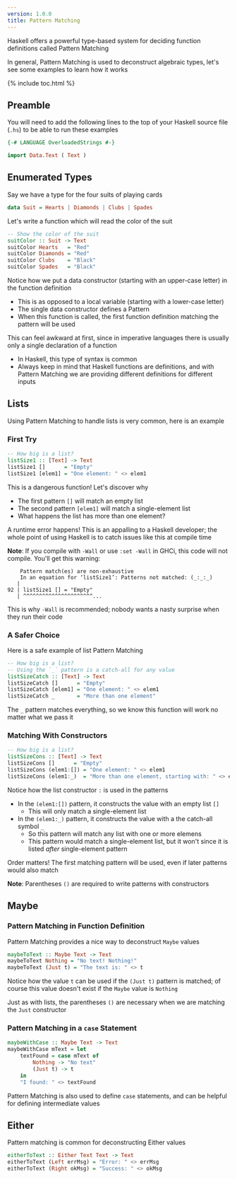 ```yaml
---
version: 1.0.0
title: Pattern Matching
---
```


Haskell offers a powerful type-based system for deciding function definitions
called Pattern Matching

In general, Pattern Matching is used to deconstruct algebraic types, let's see
some examples to learn how it works

{% include toc.html %}

## Preamble

You will need to add the following lines to the top of your Haskell source 
file (`.hs`) to be able to run these examples

```haskell
{-# LANGUAGE OverloadedStrings #-}

import Data.Text ( Text )
```

## Enumerated Types

Say we have a type for the four suits of playing cards

```haskell
data Suit = Hearts | Diamonds | Clubs | Spades
```

Let's write a function which will read the color of the suit

```haskell
-- Show the color of the suit
suitColor :: Suit -> Text
suitColor Hearts   = "Red"
suitColor Diamonds = "Red"
suitColor Clubs    = "Black"
suitColor Spades   = "Black"
```

Notice how we put a data constructor (starting with an upper-case letter) in 
the function definition
- This is as opposed to a local variable (starting with a lower-case letter)
- The single data constructor defines a Pattern
- When this function is called, the first function definition matching the
  pattern will be used

This can feel awkward at first, since in imperative languages there is usually
only a single declaration of a function
- In Haskell, this type of syntax is common
- Always keep in mind that Haskell functions are definitions, and with Pattern
  Matching we are providing different definitions for different inputs

## Lists

Using Pattern Matching to handle lists is very common, here is an example

### First Try

```haskell
-- How big is a list?
listSize1 :: [Text] -> Text
listSize1 []      = "Empty"
listSize1 [elem1] = "One element: " <> elem1
```

This is a dangerous function! Let's discover why
- The first pattern `[]` will match an empty list
- The second pattern `[elem1]` will match a single-element list
- What happens the list has more than one element?

A runtime error happens! This is an appalling to a Haskell developer; the whole
point of using Haskell is to catch issues like this at compile time

__Note__: If you compile with `-Wall` or use `:set -Wall` in GHCi, this code
will not compile. You'll get this warning:

```console?lang=haskell&prompt=ghci>,ghci|
    Pattern match(es) are non-exhaustive
    In an equation for ‘listSize1’: Patterns not matched: (_:_:_)
   |
92 | listSize1 [] = "Empty"
   | ^^^^^^^^^^^^^^^^^^^^^^...
```

This is why `-Wall` is recommended; nobody wants a nasty surprise when they run
their code

### A Safer Choice

Here is a safe example of list Pattern Matching

```haskell
-- How big is a list?
-- Using the `_` pattern is a catch-all for any value
listSizeCatch :: [Text] -> Text
listSizeCatch []      = "Empty"
listSizeCatch [elem1] = "One element: " <> elem1
listSizeCatch _       = "More than one element"
```

The `_` pattern matches everything, so we know this function will work no matter
what we pass it

### Matching With Constructors

```haskell
-- How big is a list?
listSizeCons :: [Text] -> Text
listSizeCons []      = "Empty"
listSizeCons (elem1:[]) = "One element: " <> elem1
listSizeCons (elem1:_)  = "More than one element, starting with: " <> elem1
```

Notice how the list constructor `:` is used in the patterns
- In the `(elem1:[])` pattern, it constructs the value with an empty list `[]`
  - This will only match a single-element list
- In the `(elem1:_)` pattern, it constructs the value with a the catch-all
  symbol `_`
  - So this pattern will match any list with one or more elemens
  - This pattern would match a single-element list, but it won't since it is
    listed *after* single-element pattern

Order matters! The first matching pattern will be used, even if later patterns
would also match

__Note__: Parentheses `()` are required to write patterns with constructors

## Maybe

### Pattern Matching in Function Definition

Pattern Matching provides a nice way to deconstruct `Maybe` values

```haskell
maybeToText :: Maybe Text -> Text
maybeToText Nothing = "No text! Nothing!"
maybeToText (Just t) = "The text is: " <> t
```

Notice how the value `t` can be used if the `(Just t)` pattern is matched; of
course this value doesn't exist if the `Maybe` value is `Nothing`

Just as with lists, the parentheses `()` are necessary when we are matching the
`Just` constructor

### Pattern Matching in a `case` Statement

```haskell
maybeWithCase :: Maybe Text -> Text
maybeWithCase mText = let
    textFound = case mText of
        Nothing -> "No text"
        (Just t) -> t
    in
    "I found: " <> textFound
```

Pattern Matching is also used to define `case` statements, and can be helpful 
for defining intermediate values

## Either

Pattern matching is common for deconstructing Either values

```haskell
eitherToText :: Either Text Text -> Text
eitherToText (Left errMsg) = "Error: " <> errMsg
eitherToText (Right okMsg) = "Success: " <> okMsg
```



